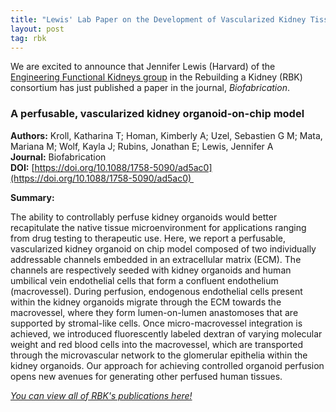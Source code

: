 ```yaml
---
title: "Lewis' Lab Paper on the Development of Vascularized Kidney Tissue Models Via Bioprinting"
layout: post
tag: rbk
---
```


We are excited to announce that Jennifer Lewis (Harvard) of the [Engineering Functional Kidneys group](/rebuildingakidney/projects/engineering-functional-kidneys/) in the Rebuilding a Kidney (RBK) consortium has just published a paper in the journal, _Biofabrication_.

### A perfusable, vascularized kidney organoid-on-chip model

**Authors:** Kroll, Katharina T; Homan, Kimberly A; Uzel, Sebastien G M; Mata, Mariana M; Wolf, Kayla J; Rubins, Jonathan E; Lewis, Jennifer A<br/>
**Journal:** Biofabrication<br/>
**DOI:** [https://doi.org/10.1088/1758-5090/ad5ac0](https://doi.org/10.1088/1758-5090/ad5ac0) 

**Summary:** 

The ability to controllably perfuse kidney organoids would better recapitulate the native tissue microenvironment for applications ranging from drug testing to therapeutic use. Here, we report a perfusable, vascularized kidney organoid on chip model composed of two individually addressable channels embedded in an extracellular matrix (ECM). The channels are respectively seeded with kidney organoids and human umbilical vein endothelial cells that form a confluent endothelium (macrovessel). During perfusion, endogenous endothelial cells present within the kidney organoids migrate through the ECM towards the macrovessel, where they form lumen-on-lumen anastomoses that are supported by stromal-like cells. Once micro-macrovessel integration is achieved, we introduced fluorescently labeled dextran of varying molecular weight and red blood cells into the macrovessel, which are transported through the microvascular network to the glomerular epithelia within the kidney organoids. Our approach for achieving controlled organoid perfusion opens new avenues for generating other perfused human tissues.

[*You can view all of RBK's publications here!*](https://www.atlas-d2k.org/chaise/recordset/#2/Common:Publication/*::facets::N4IghgdgJiBcDaoDOB7ArgJwMYFM6JHQBcAjdafEAYRQFtaUIQAaEABTRIBsBLLMIj0YB9GhFQZBaWsIBmAaxwBPEAF0AvqwBKASQAia1lgAWKPjiSUAigFoAzAGkArABY16jUA@sort(Year::desc::,Month::desc::,RID::desc::))
